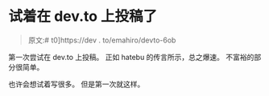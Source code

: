 # 试着在 dev.to 上投稿了

> 原文:# t0]https://dev . to/emahiro/devto-6ob

第一次尝试在 dev.to 上投稿。
正如 hatebu 的传言所示，总之爆速。
不富裕的部分很简单。

也许会想试着写很多。
但是第一次就这样。